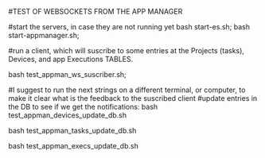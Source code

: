 #TEST OF WEBSOCKETS FROM THE APP MANAGER

#start the servers, in case they are not running yet
bash start-es.sh;
bash start-appmanager.sh;

#run a client, which will suscribe to some entries at the Projects (tasks), Devices, and app Executions TABLES.

bash test_appman_ws_suscriber.sh;


#I suggest to run the next strings on a different terminal, or computer, to make it clear what is the feedback to the suscribed client
#update entries in the DB to see if we get the notifications:
bash test_appman_devices_update_db.sh

bash test_appman_tasks_update_db.sh

bash test_appman_execs_update_db.sh

